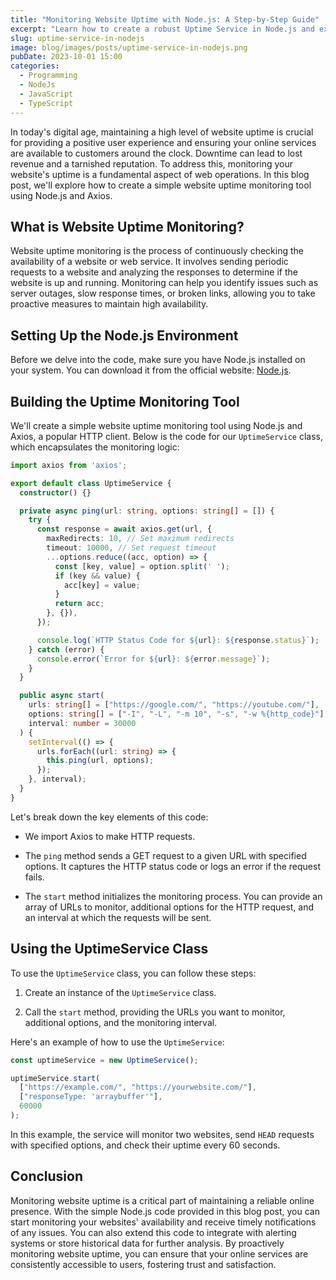 ```yaml
---
title: "Monitoring Website Uptime with Node.js: A Step-by-Step Guide"
excerpt: "Learn how to create a robust Uptime Service in Node.js and explore best practices for writing clean and maintainable code."
slug: uptime-service-in-nodejs
image: blog/images/posts/uptime-service-in-nodejs.png
pubDate: 2023-10-01 15:00
categories:
  - Programming
  - NodeJs
  - JavaScript
  - TypeScript
---
```



In today's digital age, maintaining a high level of website uptime is crucial for providing a positive user experience and ensuring your online services are available to customers around the clock. Downtime can lead to lost revenue and a tarnished reputation. To address this, monitoring your website's uptime is a fundamental aspect of web operations. In this blog post, we'll explore how to create a simple website uptime monitoring tool using Node.js and Axios.

## What is Website Uptime Monitoring?

Website uptime monitoring is the process of continuously checking the availability of a website or web service. It involves sending periodic requests to a website and analyzing the responses to determine if the website is up and running. Monitoring can help you identify issues such as server outages, slow response times, or broken links, allowing you to take proactive measures to maintain high availability.

## Setting Up the Node.js Environment

Before we delve into the code, make sure you have Node.js installed on your system. You can download it from the official website: [Node.js](https://nodejs.org/).

## Building the Uptime Monitoring Tool

We'll create a simple website uptime monitoring tool using Node.js and Axios, a popular HTTP client. Below is the code for our `UptimeService` class, which encapsulates the monitoring logic:

```typescript
import axios from 'axios';

export default class UptimeService {
  constructor() {}

  private async ping(url: string, options: string[] = []) {
    try {
      const response = await axios.get(url, {
        maxRedirects: 10, // Set maximum redirects
        timeout: 10000, // Set request timeout
        ...options.reduce((acc, option) => {
          const [key, value] = option.split(' ');
          if (key && value) {
            acc[key] = value;
          }
          return acc;
        }, {}),
      });

      console.log(`HTTP Status Code for ${url}: ${response.status}`);
    } catch (error) {
      console.error(`Error for ${url}: ${error.message}`);
    }
  }

  public async start(
    urls: string[] = ["https://google.com/", "https://youtube.com/"],
    options: string[] = ["-I", "-L", "-m 10", "-s", "-w %{http_code}"],
    interval: number = 30000
  ) {
    setInterval(() => {
      urls.forEach((url: string) => {
        this.ping(url, options);
      });
    }, interval);
  }
}
```

Let's break down the key elements of this code:

- We import Axios to make HTTP requests.

- The `ping` method sends a GET request to a given URL with specified options. It captures the HTTP status code or logs an error if the request fails.

- The `start` method initializes the monitoring process. You can provide an array of URLs to monitor, additional options for the HTTP request, and an interval at which the requests will be sent.

## Using the UptimeService Class

To use the `UptimeService` class, you can follow these steps:

1. Create an instance of the `UptimeService` class.

2. Call the `start` method, providing the URLs you want to monitor, additional options, and the monitoring interval.

Here's an example of how to use the `UptimeService`:

```javascript
const uptimeService = new UptimeService();

uptimeService.start(
  ["https://example.com/", "https://yourwebsite.com/"],
  ["responseType: 'arraybuffer'"],
  60000
);
```

In this example, the service will monitor two websites, send `HEAD` requests with specified options, and check their uptime every 60 seconds.

## Conclusion

Monitoring website uptime is a critical part of maintaining a reliable online presence. With the simple Node.js code provided in this blog post, you can start monitoring your websites' availability and receive timely notifications of any issues. You can also extend this code to integrate with alerting systems or store historical data for further analysis. By proactively monitoring website uptime, you can ensure that your online services are consistently accessible to users, fostering trust and satisfaction.
